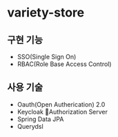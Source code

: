 # variety-store

## 구현 기능
- SSO(Single Sign On)
- RBAC(Role Base Access Control)

## 사용 기술
- Oauth(Open Autherication) 2.0
- Keycloak Authorization Server
- Spring Data JPA
- Querydsl
